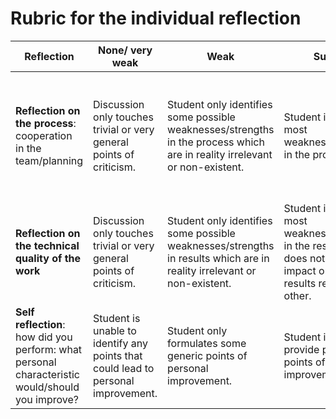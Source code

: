 
# Rubric for the individual reflection

| Reflection | None/ very weak | Weak | Sufficient | Good | Excellent |
|--|---------------|------|------------|------|-----------|
| **Reflection on the process**: cooperation in the team/planning  | Discussion only touches trivial or very general points of criticism.  | Student only identifies some possible weaknesses/strengths in the process which are in reality irrelevant or non-existent.     | Student indicates most weaknesses/strengths in the process. | Student indicates most weaknesses/strengths in the process. Alternatives are provided.                                                                                 | Student indicates all weaknesses/strengths in the process, and is also able to indicate which weaknesses/strengths affect the outcome most and how to address these in a future project. |
| **Reflection on the technical quality of the work**    | Discussion only touches trivial or very general points of criticism.  | Student only identifies some possible weaknesses/strengths in results which are in reality irrelevant or non-existent.          | Student indicates most weaknesses/strengths in the results, but does not weigh their impact on the main results relative to each other. | Student indicates most weaknesses/strengths in the results and process, and is able to prioritize them relative to each other.                            | Student indicates all weaknesses/strengths in the results and is also able to indicate which affect the outcome of the research most.                                            |
| **Self reflection**: how did you perform: what personal characteristic would/should you improve? | Student is unable to identify any points that could lead to personal improvement. | Student only formulates some generic points of personal improvement. | Student is able to provide personal points of improvement.  | Student is able to analyze objectively points of improvement for the process in which the student was involved and provides a plan for improvement.                | Student is able to analyze the full process in which the student was involved, derives improvements for a future project and formulate a plan for improvements.       |

